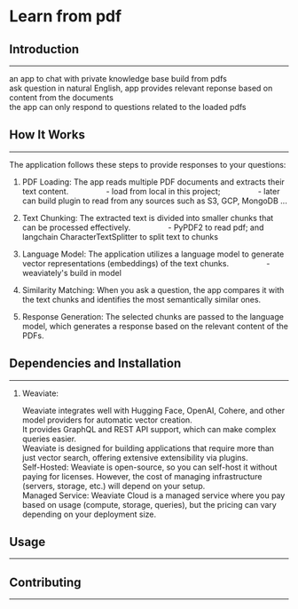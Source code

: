 # Learn from pdf



## Introduction
------------
an app to chat with private knowledge base build from pdfs <br>
ask question in natural English, app provides relevant reponse based on content from the documents <br>
the app can only respond to questions related to the loaded pdfs


## How It Works
------------

The application follows these steps to provide responses to your questions:

1. PDF Loading: The app reads multiple PDF documents and extracts their text content.
   &emsp;&emsp; &emsp;&emsp; - load from local in this project;
   &emsp;&emsp; &emsp;&emsp; - later can build plugin to read from any sources such as S3, GCP, MongoDB ...

2. Text Chunking: The extracted text is divided into smaller chunks that can be processed effectively.
   &emsp;&emsp; &emsp;&emsp; - PyPDF2 to read pdf; and langchain CharacterTextSplitter to split text to chunks

3. Language Model: The application utilizes a language model to generate vector representations (embeddings) of the text chunks.
   &emsp;&emsp; &emsp;&emsp; - weaviately's build in model 

4. Similarity Matching: When you ask a question, the app compares it with the text chunks and identifies the most semantically similar ones.

5. Response Generation: The selected chunks are passed to the language model, which generates a response based on the relevant content of the PDFs.


## Dependencies and Installation
----------------------------

1. Weaviate: <br>

   Weaviate integrates well with Hugging Face, OpenAI, Cohere, and other model providers for automatic vector creation. <br>
   It provides GraphQL and REST API support, which can make complex queries easier. <br>
   Weaviate is designed for building applications that require more than just vector search, offering extensive extensibility via plugins. <br>
   Self-Hosted: Weaviate is open-source, so you can self-host it without paying for licenses. However, the cost of managing infrastructure (servers, storage, etc.) will depend on your setup. <br>
   Managed Service: Weaviate Cloud is a managed service where you pay based on usage (compute, storage, queries), but the pricing can vary depending on your deployment size. <br>

## Usage
-----


## Contributing
------------


